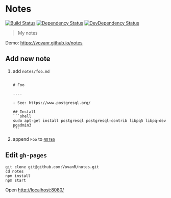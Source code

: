 # Notes

[![Build Status][travis-image]][travis-url]
[![Dependency Status][depstat-image]][depstat-url]
[![DevDependency Status][depstat-dev-image]][depstat-dev-url]

> My notes

Demo: https://vovanr.github.io/notes

## Add new note
1. add `notes/foo.md`
   <pre lang="md"><code>
   # Foo
  
   ----
  
   - See: https://www.postgresql.org/
  
   ## Install
   ```shell
   sudo apt-get install postgresql postgresql-contrib libpq5 libpq-dev pgadmin3
   ```
   </code></pre>

1. append `Foo` to [`NOTES`](https://github.com/VovanR/notes/blob/master/app/js/constants.js#L2)

## Edit `gh-pages`
```shell
git clone git@github.com:VovanR/notes.git
cd notes
npm install
npm start
```
Open [http://localhost:8080/](http://localhost:8080/)

[travis-url]: https://travis-ci.org/VovanR/notes
[travis-image]: https://img.shields.io/travis/VovanR/notes.svg?style=flat-square

[depstat-url]: https://david-dm.org/VovanR/notes
[depstat-image]: https://david-dm.org/VovanR/notes.svg?style=flat-square

[depstat-dev-url]: https://david-dm.org/VovanR/notes
[depstat-dev-image]: https://david-dm.org/VovanR/notes/dev-status.svg?style=flat-square
